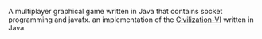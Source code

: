 A multiplayer graphical game written in Java that contains socket programming and javafx.
an implementation of the [Civilization-VI](https://civilization.com/) written in Java.
